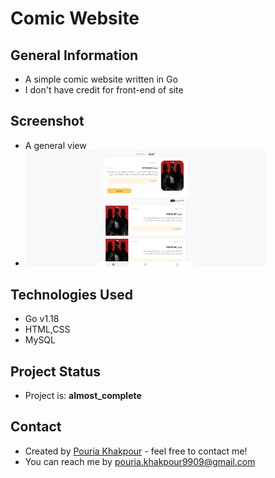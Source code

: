 # Comic Website
## General Information
- A simple comic website written in Go
- I don't have credit for front-end of site

## Screenshot
- A general view
- <img src="https://github.com/0ne-zero/comic_site/blob/main/screenshot/ScreenShot.png" width=80% height=80%>

## Technologies Used
- Go v1.18
- HTML,CSS
- MySQL

## Project Status
- Project is: __almost_complete__

## Contact
- Created by [Pouria Khakpour](https://github.com/0ne-zero) - feel free to contact me!
- You can reach me by pouria.khakpour9909@gmail.com
